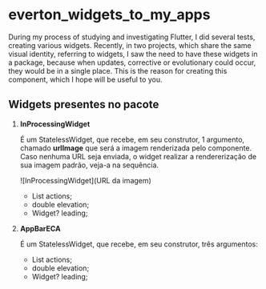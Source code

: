 # everton_widgets_to_my_apps

During my process of studying and investigating Flutter, I did several tests, creating various widgets. Recently, in two projects, which share the same visual identity, referring to widgets, I saw the need to have these widgets in a package, because when updates, corrective or evolutionary could occur, they would be in a single place. This is the reason for creating this component, which I hope will be useful to you.

## Widgets presentes no pacote

1. **InProcessingWidget**

   É um StatelessWidget, que recebe, em seu construtor, 1 argumento, chamado **urlImage** que será a imagem renderizada pelo componente. Caso nenhuma URL seja enviada, o widget realizar a rendererização de sua imagem padrão, veja-a na sequência.

   ![InProcessingWidget](URL da imagem)

   - List<Widget> actions;
   - double elevation;
   - Widget? leading;

2. **AppBarECA**

   É um StatelessWidget, que recebe, em seu construtor, três argumentos:

   - List<Widget> actions;
   - double elevation;
   - Widget? leading;
